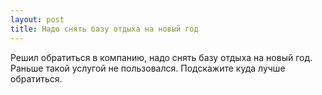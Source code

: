 ```yaml
---
layout: post 
title: Надо снять базу отдыха на новый год 
--- 
```

Решил обратиться в компанию, надо снять базу отдыха на новый год. Раньше такой услугой не пользовался. Подскажите куда лучше обратиться.
